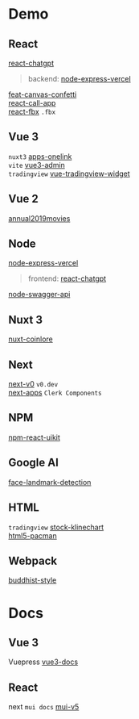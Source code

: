 # Demo

## React

[react-chatgpt](https://github.com/JacobHsu/react-chatgpt)  
> backend: [node-express-vercel](https://github.com/JacobHsu/node-express-vercel)

[feat-canvas-confetti](https://github.com/JacobHsu/feat-canvas-confetti)  
[react-call-app](https://github.com/JacobHsu/react-call-app)  
[react-fbx](https://github.com/JacobHsu/react-fbx)  `.fbx`  

## Vue 3

`nuxt3` [apps-onelink](https://github.com/JacobHsu/apps-onelink)  
`vite` [vue3-admin](https://github.com/JacobHsu/vue3-admin)  
`tradingview` [vue-tradingview-widget](https://github.com/JacobHsu/vue-tradingview-widget)  

## Vue 2

[annual2019movies](https://github.com/JacobHsu/annual2019movies)  

## Node

[node-express-vercel](https://github.com/JacobHsu/node-express-vercel) 
> frontend: [react-chatgpt](https://github.com/JacobHsu/react-chatgpt)

[node-swagger-api](https://github.com/JacobHsu/node-swagger-api)

## Nuxt 3

[nuxt-coinlore](https://github.com/JacobHsu/nuxt-coinlore)  

## Next

[next-v0](https://github.com/JacobHsu/next-v0) `v0.dev`  
[next-apps](https://github.com/JacobHsu/next-apps)  `Clerk Components`

## NPM

[npm-react-uikit](https://www.npmjs.com/package/npm-react-uikit)

## Google AI 

[face-landmark-detection](https://github.com/JacobHsu/face-landmark-detection)  

## HTML

`tradingview` [stock-klinechart](https://github.com/JacobHsu/stock-klinechart)  
[html5-pacman](https://github.com/JacobHsu/html5-pacman)  

## Webpack

[buddhist-style](https://github.com/JacobHsu/buddhist-style)  

# Docs

## Vue 3

Vuepress [vue3-docs](https://github.com/JacobHsu/vue3-docs)  

## React

next `mui docs` [mui-v5](https://github.com/JacobHsu/mui-v5/)  


